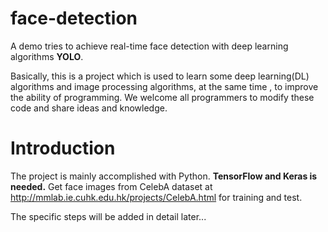 # face-detection
A demo tries to achieve real-time face detection with deep learning algorithms **YOLO**.

Basically, this is a project which is used to learn some deep learning(DL) algorithms and image processing algorithms, at the same time
, to improve the ability of programming. We welcome all programmers to modify these code and share ideas and knowledge.

# Introduction
The project is mainly accomplished with Python. **TensorFlow and Keras is needed.**
Get face images from CelebA dataset at http://mmlab.ie.cuhk.edu.hk/projects/CelebA.html for training and test.

The specific steps will be added in detail later...
